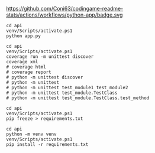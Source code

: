 https://github.com/Coni63/codingame-readme-stats/actions/workflows/python-app/badge.svg

```
cd api
venv/Scripts/activate.ps1
python app.py
```


```
cd api
venv/Scripts/activate.ps1
coverage run -m unittest discover
coverage xml
# coverage html
# coverage report
# python -m unittest discover
# python -m unittest
# python -m unittest test_module1 test_module2
# python -m unittest test_module.TestClass
# python -m unittest test_module.TestClass.test_method
```


```
cd api
venv/Scripts/activate.ps1
pip freeze > requirements.txt
```


```
cd api
python -m venv venv
venv/Scripts/activate.ps1
pip install -r requirements.txt
```

